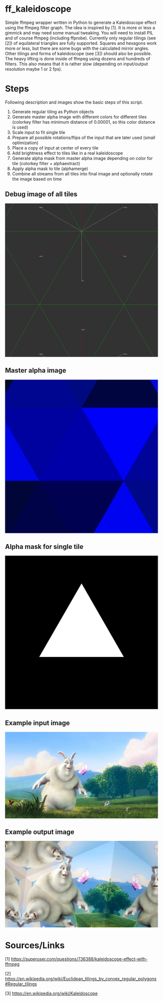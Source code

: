 # ff_kaleidoscope
Simple ffmpeg wrapper written in Python to generate a Kaleidoscope effect using the ffmpeg filter graph.
The idea is inspired by [1]. It is more or less a gimmick and may need some manual tweaking. You will need
to install PIL and of course ffmpeg (including ffprobe). Currently only regular tilings (see [2]) of
equilateral triangles are fully supported. Squares and hexagons work more or less, but there are some bugs
with the calculated mirror angles. Other tilings and forms of kaleidoscope (see [3]) should also be possible.
The heavy lifting is done inside of ffmpeg using dozens and hundreds of filters. This also means that it
is rather slow (depending on input/output resolution maybe 1 or 2 fps).

# Steps
Following description and images show the basic steps of this script.

1. Generate regular tiling as Python objects
2. Generate master alpha image with different colors for different tiles (colorkey filter has minimum distance of 0.00001, so this color distance is used)
3. Scale input to fit single tile
4. Prepare all possible rotations/flips of the input that are later used (small optimization)
5. Place a copy of input at center of every tile
6. Add brightness effect to tiles like in a real kaleidoscope
7. Generate alpha mask from master alpha image depending on color for tile (colorkey filter + alphaextract)
8. Apply alpha mask to tile (alphamerge)
9. Combine all streams from all tiles into final image and optionally rotate the image based on time

## Debug image of all tiles
![Debug](images/img1_debug.png)
## Master alpha image
![Alpha Master](images/img2_alpha_mask_master.png)
## Alpha mask for single tile
![Alpha Mask](images/img3_alpha_mask.png)
## Example input image
![Input](images/img4_input.jpg)
## Example output image
![Output](images/img5_output.jpg)

# Sources/Links
[1] https://superuser.com/questions/736388/kaleidoscope-effect-with-ffmpeg

[2] https://en.wikipedia.org/wiki/Euclidean_tilings_by_convex_regular_polygons#Regular_tilings

[3] https://en.wikipedia.org/wiki/Kaleidoscope
